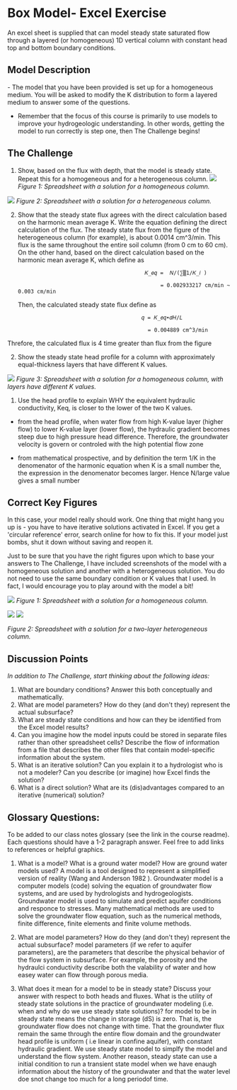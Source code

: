 # Box Model- Excel Exercise

An excel sheet is supplied that can model steady state saturated flow through a layered (or homogeneous) 1D vertical column with constant head top and bottom boundary conditions.   

## Model Description
​- The model that you have been provided is set up for a homogeneous medium.  You will be asked to modify the K distribution to form a layered medium to answer some of the questions.  
- Remember that the focus of this course is primarily to use models to improve your hydrogeologic understanding.  In other words, getting the model to run correctly is step one,
then The Challenge begins!

## The Challenge
1. Show, based on the flux with depth, that the model is steady state.  Repeat this for a homogeneous and for a heterogeneous column.
![](/GW_Modelling_Hassan/homework-Hassan-H1/figure1.JPG)
*Figure 1: Spreadsheet with a solution for a homogeneous column.*

![](GW_Modelling_Hassan/homework-Hassan-H1/figure2.JPG)
*Figure 2: Spreadsheet with a solution for a heterogeneous column.*

2. Show that the steady state flux agrees with the direct calculation based on the harmonic mean average K.  Write the equation defining the direct calculation of the flux.
   The steady state flux from the figure of the heterogeneous column (for example), is about 0.0014 cm^3/min. This flux is the same throughout the entire soil column (from 0 cm to 60 cm). On the other hand, based on the direct calculation based on the harmonic mean average K, which define as

                                               𝐾_𝑒𝑞 =  𝑁/(∑▒1/𝐾_𝑖 ) 

                                                    = 0.002933217 cm/min ~ 0.003 cm/min
   Then, the calculated steady state flux define as

                                              𝑞 = 𝐾_𝑒𝑞∙𝑑𝐻/𝐿 
                                              
                                                = 0.004889 cm^3/min

 Threfore, the calculated flux is 4 time greater than flux from the figure      


2. Show the steady state head profile for a column with approximately equal-thickness layers that have different K values.  
   
![](/GW_Modelling_Hassan/homework-Hassan-H1/figure3.JPG)
*Figure 3: Spreadsheet with a solution for a homogeneous column, with layers have different K values.*

1. Use the head profile to explain WHY the equivalent hydraulic conductivity, Keq, is closer to the lower of the two K values.

  - from the head profile, when water flow from high K-value layer (higher flow) to lower K-value layer (lower flow), the hydraulic gradient becomes steep due to high pressure head difference. Therefore, the groundwater velocity is govern or controled with the high potential flow zone
  
  - from mathematical prospective, and by definition the term 1/K in the denomenator of the harmonic equation when K is a small number the, the expression in the denomenator becomes larger. Hence N/large value gives a small number

## Correct Key Figures
In this case, your model really should work.  One thing that might hang you up is - you have to have iterative solutions activated in Excel.  If you get a 'circular reference' error, search online for how to fix this.  If your model just bombs, shut it down without saving and reopen it.

Just to be sure that you have the right figures upon which to base your answers to The Challenge, I have included screenshots of the model with a homogeneous solution and another with a heterogeneous solution.  You do not need to use the same boundary condition or K values that I used.  In fact, I would encourage you to play around with the model a bit!

![](assets/The_Challenge-e7287a98.JPG)
*Figure 1: Spreadsheet with a solution for a homogeneous column.*

![](HW1_heterogeneous.jpg)
![](assets/The_Challenge-261d7adc.JPG)

*Figure 2: Spreadsheet with a solution for a two-layer heterogeneous column.*


## Discussion Points
*In addition to The Challenge, start thinking about the following ideas:*
1. What are boundary conditions?  Answer this both conceptually and mathematically.
1. What are model parameters?  How do they (and don't they) represent the actual subsurface?
1. What are steady state conditions and how can they be identified from the Excel model results?
1. Can you imagine how the model inputs could be stored in separate files rather than other spreadsheet cells?  Describe the flow of information from a file that describes the other files that contain model-specific information about the system.
1. What is an iterative solution?  Can you explain it to a hydrologist who is not a modeler?  Can you describe (or imagine) how Excel finds the solution?
1. What is a direct solution?  What are its (dis)advantages compared to an iterative (numerical) solution?
   
## Glossary Questions: 
To be added to our class notes glossary (see the link in the course readme). Each questions should have a 1-2 paragraph answer. Feel free to add links to references or helpful graphics. 
1.  What is a model?  What is a ground water model?  How are ground water models used?
  A model is a tool designed to represent a simplified version of reality (Wang and Anderson 1982 ). Groundwater model is a computer models (code) solving the equation of groundwater flow systems, and are used by hydrologists and hydrogeologists. Groundwater model is used to simulate and predict aquifer conditions and responce to stresses. Many mathematical methods are used to solve the groundwater flow equation, such as the numerical methods, finite difference, finite elements and finite volume methods.

2.  What are model parameters?  How do they (and don't they) represent the actual subsurface?
   model parameters (if we refer to aquifer parameters), are the parameters that describe the physical behavior of the flow system in subsurface. For example, the porosity and the hydraulci conductivity describe both the valability of water and how easey water can flow through porous media.
3.  What does it mean for a model to be in steady state? Discuss your answer with respect to both heads and fluxes. What is the utility of steady state solutions in the practice of groundwater modeling (i.e. when and why do we use steady state solutions)?
  for model to be in steady state means the change in storage (dS) is zero. That is, the groundwater flow does not change with time. That the groundwter flux remain the same through the entire flow domain and the groundwater head profile is uniform ( i.e linear in confine aquifer), with constant hydraulic gradient. We use steady state model to simplfy the model and understand the flow system. Another reason, steady state can use a initial condition to run a transient state model when we have enaugh information about the history of the groundwater and that the water level doe snot change too much for a long periodof time.
